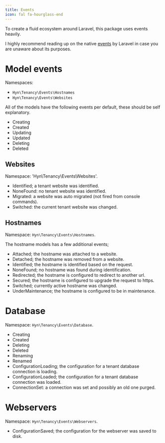 ```yaml
---
title: Events
icon: fal fa-hourglass-end
---
```


To create a fluid ecosystem around Laravel, this package uses events heavily.

I highly recommend reading up on the native [events][laravel-events] by Laravel
in case you are unaware about its purposes.

# Model events

Namespaces: 

- `Hyn\Tenancy\Events\Hostnames`
- `Hyn\Tenancy\Events\Websites`

All of the models have the following events per default, these should be
self explanatory.

- Creating
- Created
- Updating
- Updated
- Deleting
- Deleted

## Websites

Namespace: 'Hyn\Tenancy\Events\Websites'.

- Identified; a tenant website was identified.
- NoneFound: no tenant website was identified.
- Migrated: a website was auto migrated (not fired from console commands).
- Switched: the current tenant website was changed.

## Hostnames

Namespace: `Hyn\Tenancy\Events\Hostnames`.

The hostname models has a few additional events;

- Attached; the hostname was attached to a website.
- Detached; the hostname was removed from a website.
- Identified; the hostname is identified based on the request.
- NoneFound; no hostname was found during identification.
- Redirected; the hostname is configured to redirect to another url.
- Secured; the hostname is configured to upgrade the request to https.
- Switched; currently active hostname was changed.
- UnderMaintenance; the hostname is configured to be in maintenance.

# Database

Namespace: `Hyn\Tenancy\Events\Database`.

- Creating
- Created
- Deleting
- Deleted
- Renaming
- Renamed
- ConfigurationLoading; the configuration for a tenant database connection
is loading.
- ConfigurationLoaded; the configuration for a tenant database connection
was loaded.
- ConnectionSet: a connection was set and possibly an old one purged.

# Webservers

Namespace: `Hyn\Tenancy\Events\Webservers`.

- ConfigurationSaved; the configuration for the webserver was saved to disk.

[laravel-events]: https://laravel.com/docs/5.5/events
